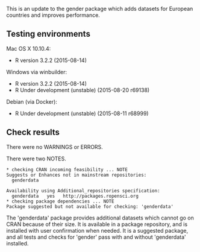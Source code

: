 This is an update to the gender package which adds datasets for European 
countries and improves performance.

## Testing environments

Mac OS X 10.10.4:
- R version 3.2.2 (2015-08-14)

Windows via winbuilder:
- R version 3.2.2 (2015-08-14)
- R Under development (unstable) (2015-08-20 r69138)

Debian (via Docker):
- R Under development (unstable) (2015-08-11 r68999)

## Check results

There were no WARNINGS or ERRORS.

There were two NOTES.

    * checking CRAN incoming feasibility ... NOTE
    Suggests or Enhances not in mainstream repositories:
      genderdata
    
    Availability using Additional_repositories specification:
      genderdata   yes   http://packages.ropensci.org
    * checking package dependencies ... NOTE
    Package suggested but not available for checking: 'genderdata'

The 'genderdata' package provides additional datasets which cannot go on CRAN 
because of their size. It is available in a package repository, and is installed
with user confirmation when needed. It is a suggested package, and all tests and
checks for 'gender' pass with and without 'genderdata' installed.

